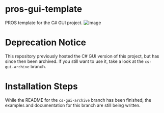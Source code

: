 # pros-gui-template
PROS template for the C# GUI project. 
![image](https://user-images.githubusercontent.com/36551149/125344432-efff2f80-e31c-11eb-9160-0711588cc207.png)

# Deprecation Notice
This repository previously hosted the C# GUI version of this project, but has since then been archived. If you still 
want to use it, take a look at the ``cs-gui-archive`` branch.

# Installation Steps
While the README for the ``cs-gui-archive`` branch has been finished, the examples and documentation for this branch are still being written.
